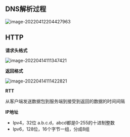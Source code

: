 ## DNS解析过程

![image-20220412204427963](E:\学习笔记\typora\img\image-20220412204427963.png)

## HTTP

**请求头格式**

![image-20220414111347421](E:\学习笔记\typora\img\image-20220414111347421.png)

**返回格式**

![image-20220414111422821](E:\学习笔记\typora\img\image-20220414111422821.png)

**RTT**

从客户端发送数据包到服务端到接受到返回的数据的时间间隔

**IP地址**

- Ipv4，32位  a.b.c.d，abcd都是0-255的十进制整数
- Ipv6，128位，16个字节一组，分成8组
